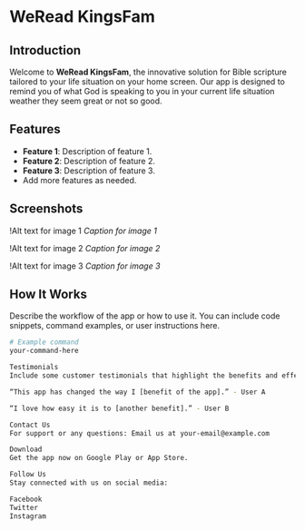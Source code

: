 # WeRead KingsFam

## Introduction
Welcome to **WeRead KingsFam**, the innovative solution for Bible scripture tailored to your life situation on your home screen. Our app is designed to remind you of what God is speaking to you in your current life situation weather they seem great or not so good. 

## Features
- **Feature 1**: Description of feature 1.
- **Feature 2**: Description of feature 2.
- **Feature 3**: Description of feature 3.
- Add more features as needed.

## Screenshots
!Alt text for image 1
*Caption for image 1*

!Alt text for image 2
*Caption for image 2*

!Alt text for image 3
*Caption for image 3*

## How It Works
Describe the workflow of the app or how to use it. You can include code snippets, command examples, or user instructions here.

```bash
# Example command
your-command-here

Testimonials
Include some customer testimonials that highlight the benefits and effectiveness of your app.

“This app has changed the way I [benefit of the app].” - User A

“I love how easy it is to [another benefit].” - User B

Contact Us
For support or any questions: Email us at your-email@example.com

Download
Get the app now on Google Play or App Store.

Follow Us
Stay connected with us on social media:

Facebook
Twitter
Instagram
